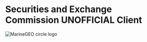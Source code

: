 # Securities and Exchange Commission UNOFFICIAL Client

![MarineGEO circle logo](https://upload.wikimedia.org/wikipedia/commons/5/54/United_States_Securities_and_Exchange_Commission.svg "MarineGEO logo")